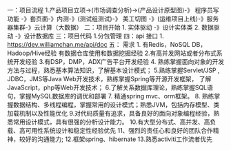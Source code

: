 一：项目流程
    1.产品项目立项->(市场调查分析)->(产品设计原型图)-》
        程序员写功能 -》套页面-》内测-》(测试组测试)-》
        美工切图
        -》(运维项目上线)-》服务器集群-》云计算（大数据）
二：项目开始
    1. 实体驱动 -》设计实体类
    2. 数据驱动 -》设计数据库
三：项目代码
    1.分包管理
四：api 接口
    1. https://dev.williamchan.me/api/doc
五： 需求
    1. 有Redis，NoSQL DB，Hadoop/Hive经验
       有数据仓库使用和数据挖掘经验
    2.有高并发网站或者分布式系统开发经验
    3.有DSP，DMP，ADX广告平台开发经验
    4. 熟练掌握面向对象的开发方法与过程，熟悉基本算法知识，了解基本设计模式； 
    5.熟练掌握Servlet/JSP , JDBC，JMS等Java Web开发技术，熟练掌握Spring等开源开发框架，
    了解JavaScript，php等Web开发技术； 
    6.了解关系数据库理论，熟练掌握SQL语句，掌握MySQL数据库的调优和部署
    7. 精通spring mvc、orm框架。
    8. 熟练掌握数据结构、多线程编程，掌握常用的设计模式；熟悉JVM，包括内存模型、类加载机制以及性能优化
    9.对代码质量有追求，具备良好的面向对象编程经验，熟悉常用设计模式，具有很强的分析设计能力。
    10.有大型分布式、高并发、高负载、高可用性系统设计和稳定性经验优先
    11、强烈的责任心和良好的团队合作精神，较好的沟通能力;
    12.框架spring、hibernate
    13.熟悉activiti工作流者优先